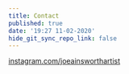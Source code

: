 ```yaml
---
title: Contact
published: true
date: '19:27 11-02-2020'
hide_git_sync_repo_link: false
---
```


[instagram.com/joeainsworthartist](https://instagram.com/joeainsworthartist)